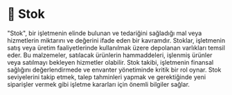 # 🚚 Stok

"Stok", bir işletmenin elinde bulunan ve tedariğini sağladığı mal veya hizmetlerin miktarını ve değerini ifade eden bir kavramdır. Stoklar, işletmenin satış veya üretim faaliyetlerinde kullanılmak üzere depolanan varlıkları temsil eder. Bu malzemeler, satılacak ürünlerin hammaddeleri, işlenmiş ürünler veya satılmayı bekleyen hizmetler olabilir. Stok takibi, işletmenin finansal sağlığını değerlendirmede ve envanter yönetiminde kritik bir rol oynar.  Stok seviyelerini takip etmek, talep tahminleri yapmak ve gerektiğinde yeni siparişler vermek gibi işletme kararları için önemli bilgiler sağlar.
